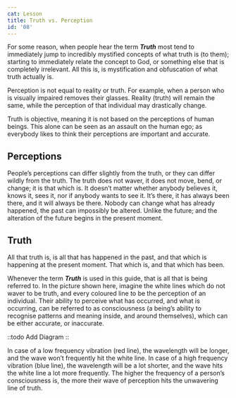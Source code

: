 ```yaml
---
cat: Lesson
title: Truth vs. Perception
id: '08'
---
```


For some reason, when people hear the term **_Truth_** most tend to immediately jump to
incredibly mystified concepts of what truth is (to them); starting to immediately relate the
concept to God, or something else that is completely irrelevant. All this is, is mystification and obfuscation of what truth actually is.

Perception is not equal to reality or truth. For example, when a person who is visually  impaired removes their glasses. Reality (truth) will remain the same, while the perception of that individual may drastically change.

<span class="desc">Truth is objective, meaning it is not based on the perceptions of human beings. This alone can be seen as an assault on the human ego; as everybody likes to think their perceptions are important and accurate.</span>

## Perceptions
People’s perceptions can differ slightly from the truth, or they can differ wildly from the truth. The truth does not waver, it does not move, bend, or change; it is that which is. It doesn’t matter whether anybody believes it, knows it, sees it, nor if anybody wants to see it. It’s there, it has always been there, and it will always be there. Nobody can change what has already happened, the past can impossibly be altered. Unlike the future; and the alteration of the future begins in the present moment.

## Truth
All that truth is, is all that has happened in the past, and that which is happening at the present moment. That which is, and that which has been.

Whenever the term **_Truth_** is used in this guide, that is all that is being referred to.
In the picture shown here, imagine the white lines which do not waver to be truth, and every coloured line to be the perception of an individual. Their ability to perceive what has occurred, and what is occurring, can be referred to as consciousness (a being’s ability to
recognise patterns and meaning inside, and around themselves), which can be either accurate, or inaccurate.

::todo
Add Diagram
::

<span class="mb-8 invisible"></span>

In case of a low frequency vibration (red line), the wavelength will be longer, and the wave
won’t frequently hit the white line. In case of a high frequency vibration (blue line), the wavelength will be a lot shorter, and the wave hits the white line a lot more frequently.
The higher the frequency of a person’s consciousness is, the more their wave of perception
hits the unwavering line of truth.